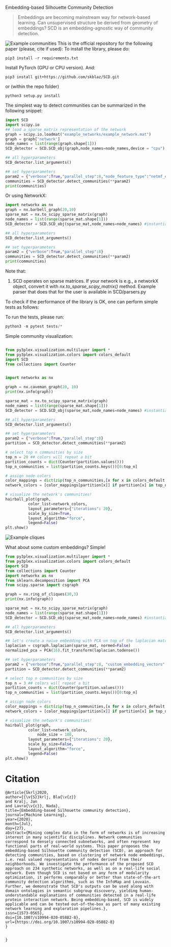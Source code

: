 Embedding-based Silhouette Community Detection

> Embeddings are becoming mainstream way for network-based learning.
> Can unsupervised structure be derived from geometry of embeddings?
> SCD is an embedding-agnostic way of community detection.

![Example communities](figures/comdet.png)
This is the official repository for the following paper (please, cite if used):
To install the library, please do:

```
pip3 install -r requirements.txt
```

Install PyTorch (GPU or CPU version). And:

```
pip3 install git+https://github.com/skblaz/SCD.git
```

or (within the repo folder)


```
python3 setup.py install
```

The simplest way to detect communities can be summarized in the following snippet:

```python
import SCD
import scipy.io
## load a sparse matrix representation of the network
graph = scipy.io.loadmat("example_networks/example_network.mat")
graph = graph['network']
node_names = list(range(graph.shape[1]))
SCD_detector = SCD.SCD_obj(graph,node_names=node_names,device = "cpu") #instantiate, set to gpu for gpu use.

## all hyperparameters
SCD_detector.list_arguments()

## set hyperparameters
param2 = {"verbose":True,"parallel_step":8,"node_feature_type":"netmf_embedding"} # or ppr_embedding
communities = SCD_detector.detect_communities(**param2)
print(communities)
```

Or using NetworkX:

```python
import networkx as nx
graph = nx.barbell_graph(20,10)
sparse_mat = nx.to_scipy_sparse_matrix(graph)
node_names = list(range(sparse_mat.shape[1]))
SCD_detector = SCD.SCD_obj(sparse_mat,node_names=node_names) #instantiate

## all hyperparameters
SCD_detector.list_arguments()

## set hyperparameters
param2 = {"verbose":True,"parallel_step":8}
communities = SCD_detector.detect_communities(**param2)
print(communities)

```


Note that:
1. SCD operates on sparse matrices. If your network is e.g., a networkX object, convert it with *nx.to_sparse_scipy_matrix()* method. Example parser that does that for the user is available in SCD/parsers.py

To check if the performance of the library is OK, one can perform simple tests as follows:

To run the tests, please run:

```python
python3 -m pytest tests/*

```

Simple community visualization:
```python

from py3plex.visualization.multilayer import *
from py3plex.visualization.colors import colors_default
import SCD
from collections import Counter


import networkx as nx

graph = nx.caveman_graph(20, 10)
print(nx.info(graph))

sparse_mat = nx.to_scipy_sparse_matrix(graph)
node_names = list(range(sparse_mat.shape[1]))
SCD_detector = SCD.SCD_obj(sparse_mat,node_names=node_names) #instantiate

## all hyperparameters
SCD_detector.list_arguments()

## set hyperparameters
param2 = {"verbose":True,"parallel_step":8}
partition = SCD_detector.detect_communities(**param2)

# select top n communities by size
top_n = 20 ## colors will repeat a bit
partition_counts = dict(Counter(partition.values()))
top_n_communities = list(partition_counts.keys())[0:top_n]

# assign node colors
color_mappings = dict(zip(top_n_communities,[x for x in colors_default if x != "black"][0:top_n]))
network_colors = [color_mappings[partition[x]] if partition[x] in top_n_communities else "black" for x in graph.nodes()]

# visualize the network's communities!
hairball_plot(graph,
	      color_list=network_colors,
	      layout_parameters={"iterations": 20},
	      scale_by_size=True,
	      layout_algorithm="force",
	      legend=False)
plt.show()

```


![Example cliques](figures/cliques.png)


What about some custom embeddings? Simple!

```python
from py3plex.visualization.multilayer import *
from py3plex.visualization.colors import colors_default
import SCD
from collections import Counter
import networkx as nx
from sklearn.decomposition import PCA
from scipy.sparse import csgraph

graph = nx.ring_of_cliques(30,3)
print(nx.info(graph))

sparse_mat = nx.to_scipy_sparse_matrix(graph)
node_names = list(range(sparse_mat.shape[1]))
SCD_detector = SCD.SCD_obj(sparse_mat,node_names=node_names) #instantiate

## all hyperparameters
SCD_detector.list_arguments()

## let's create a naive embedding with PCA on top of the laplacian matrix
laplacian = csgraph.laplacian(sparse_mat, normed=False)
normalized_pca = PCA(16).fit_transform(laplacian.todense())

## set hyperparameters
param2 = {"verbose":True,"parallel_step":8, "custom_embedding_vectors":normalized_pca}
partition = SCD_detector.detect_communities(**param2)

# select top n communities by size
top_n = 3 ## colors will repeat a bit
partition_counts = dict(Counter(partition.values()))
top_n_communities = list(partition_counts.keys())[0:top_n]

# assign node colors
color_mappings = dict(zip(top_n_communities,[x for x in colors_default if x != "black"][0:top_n]))
network_colors = [color_mappings[partition[x]] if partition[x] in top_n_communities else "black" for x in graph.nodes()]

# visualize the network's communities!
hairball_plot(graph,
	      color_list=network_colors,
              node_size = 100,
	      layout_parameters={"iterations": 20},
	      scale_by_size=False,
	      layout_algorithm="force",
	      legend=False)
plt.show()
```


# Citation
```
@Article{Škrlj2020,
author={{\v{S}}krlj, Bla{\v{z}}
and Kralj, Jan
and Lavra{\v{c}}, Nada},
title={Embedding-based Silhouette community detection},
journal={Machine Learning},
year={2020},
month={Jul},
day={27},
abstract={Mining complex data in the form of networks is of increasing interest in many scientific disciplines. Network communities correspond to densely connected subnetworks, and often represent key functional parts of real-world systems. This paper proposes the embedding-based Silhouette community detection (SCD), an approach for detecting communities, based on clustering of network node embeddings, i.e. real valued representations of nodes derived from their neighborhoods. We investigate the performance of the proposed SCD approach on 234 synthetic networks, as well as on a real-life social network. Even though SCD is not based on any form of modularity optimization, it performs comparably or better than state-of-the-art community detection algorithms, such as the InfoMap and Louvain. Further, we demonstrate that SCD's outputs can be used along with domain ontologies in semantic subgroup discovery, yielding human-understandable explanations of communities detected in a real-life protein interaction network. Being embedding-based, SCD is widely applicable and can be tested out-of-the-box as part of many existing network learning and exploration pipelines.},
issn={1573-0565},
doi={10.1007/s10994-020-05882-8},
url={https://doi.org/10.1007/s10994-020-05882-8}
}


}
```
